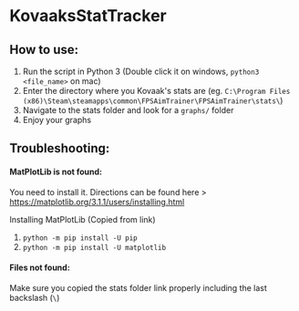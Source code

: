 # KovaaksStatTracker

## How to use:
1. Run the script in Python 3 (Double click it on windows, `python3 <file_name>` on mac)
2. Enter the directory where you Kovaak's stats are (eg. `C:\Program Files (x86)\Steam\steamapps\common\FPSAimTrainer\FPSAimTrainer\stats\`)
3. Navigate to the stats folder and look for a `graphs/` folder
4. Enjoy your graphs

## Troubleshooting:
#### MatPlotLib is not found: 
You need to install it. Directions can be found here > https://matplotlib.org/3.1.1/users/installing.html

Installing MatPlotLib (Copied from link)
1. `python -m pip install -U pip`
2. `python -m pip install -U matplotlib`

#### Files not found:
Make sure you copied the stats folder link properly including the last backslash (`\`)
